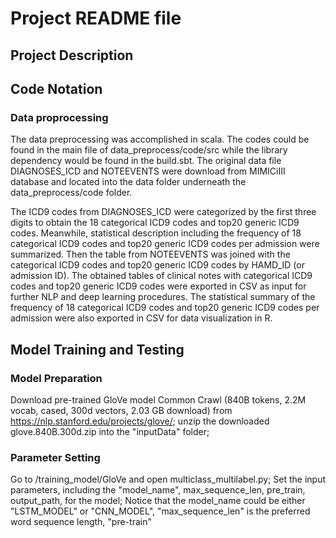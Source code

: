 # Project README file

## Project Description 


## Code Notation 

### Data proprocessing

The data preprocessing was accomplished in scala. The codes could be found in the main file of data_preprocess/code/src while the library dependency would be found in the build.sbt. The original data file DIAGNOSES_ICD and NOTEEVENTS were download from MIMICiIII database and located into the data folder underneath the data_preprocess/code folder.

The ICD9 codes from DIAGNOSES_ICD were categorized by the first three digits to obtain the 18 categorical ICD9 codes and top20 generic ICD9 codes. Meanwhile, statistical description including the frequency of 18 categorical ICD9 codes and top20 generic ICD9 codes per admission were summarized. Then the table from NOTEEVENTS was joined with the categorical ICD9 codes and top20 generic ICD9 codes by HAMD_ID (or admission ID). The obtained tables of clinical notes with categorical ICD9 codes and top20 generic ICD9 codes were exported in CSV as input for further NLP and deep learning procedures. The statistical summary of the frequency of 18 categorical ICD9 codes and top20 generic ICD9 codes per admission were also exported in CSV for data visualization in R. 

## Model Training and Testing
### Model Preparation
Download pre-trained GloVe model Common Crawl (840B tokens, 2.2M vocab, cased, 300d vectors, 2.03 GB download) from https://nlp.stanford.edu/projects/glove/; unzip the downloaded glove.840B.300d.zip into the "inputData" folder;
### Parameter Setting
Go to /training_model/GloVe and open multiclass_multilabel.py; Set the input parameters, including the "model_name", max_sequence_len, pre_train, output_path, for the model; Notice that the model_name could be either "LSTM_MODEL" or "CNN_MODEL", "max_sequence_len" is the preferred word sequence length, "pre-train" 
### 
